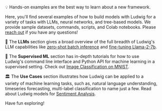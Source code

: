 💡 Hands-on examples are the best way to learn about a new framework.

Here, you'll find several examples of how to build models with Ludwig for a variety of tasks with LLMs, neural networks, and tree-based models. We provide sample datasets, commands, scripts, and Colab notebooks. Please [reach out](https://join.slack.com/t/ludwig-ai/shared_invite/zt-mrxo87w6-DlX5~73T2B4v_g6jj0pJcQ) if you have any questions!

💬 The **LLMs** section gives a broad overview of the full breadth of Ludwig's LLM capabilities like [zero-shot batch inference](https://ludwig.ai/latest/examples/llms/llm_zero_shot_text_generation/) and [fine-tuning Llama-2-7b](https://ludwig.ai/latest/examples/llms/llm_finetuning/).

🎯 The **Supervised ML** section has in-depth tutorials for how to use Ludwig's command line interface and Python API for machine learning in a supervised setting. Check out [Image Classification on MNIST](https://ludwig.ai/latest/examples/mnist/).

🏛️ The **Use Cases** section illustrates how Ludwig can be applied to a variety of machine learning tasks, such as, natural language understanding, timeseries forecasting, multi-label classification to name just a few. Read about Ludwig models for [Sentiment Analysis](https://ludwig.ai/latest/examples/sentiment_analysis/).

Have fun exploring!
